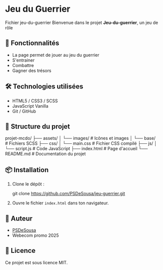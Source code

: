 # Jeu du Guerrier
Fichier jeu-du-guerrier
Bienvenue dans le projet **Jeu-du-guerrier**, un jeu de rôle

## 🚀 Fonctionnalités

- La page permet de jouer au jeu du guerrier
- S'entrainer
- Combattre
- Gagner des trésors

## 🛠️ Technologies utilisées

- HTML5 / CSS3 / SCSS
- JavaScript Vanilla
- Git / GitHub

## 📂 Structure du projet

projet-mcdo/
├── assets/
│   └── images/             # Icônes et images
│   └── base/               # Fichiers SCSS
├── css/
│   └── main.css            # Fichier CSS compilé
├── js/
│   └── script.js           # Code JavaScript
├── index.html              # Page d'accueil
└── README.md               # Documentation du projet
## 📦 Installation

1. Clone le dépôt :
   
   git clone https://github.com/PSDeSousa/jeu-guerrier.git
   
2. Ouvre le fichier `index.html` dans ton navigateur.


## 🙌 Auteur

- [PSDeSousa](https://github.com/PSDeSousa)
- Webecom promo 2025


## 📄 Licence

Ce projet est sous licence MIT.
